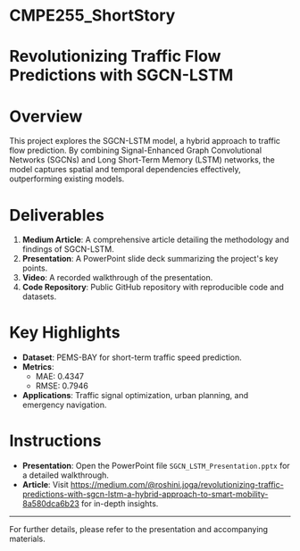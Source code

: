 # CMPE255_ShortStory

# Revolutionizing Traffic Flow Predictions with SGCN-LSTM

# Overview
This project explores the SGCN-LSTM model, a hybrid approach to traffic flow prediction. By combining Signal-Enhanced Graph Convolutional Networks (SGCNs) and Long Short-Term Memory (LSTM) networks, the model captures spatial and temporal dependencies effectively, outperforming existing models.

# Deliverables
1. **Medium Article**: A comprehensive article detailing the methodology and findings of SGCN-LSTM.
2. **Presentation**: A PowerPoint slide deck summarizing the project's key points.
3. **Video**: A recorded walkthrough of the presentation.
4. **Code Repository**: Public GitHub repository with reproducible code and datasets.

# Key Highlights
- **Dataset**: PEMS-BAY for short-term traffic speed prediction.
- **Metrics**:
  - MAE: 0.4347
  - RMSE: 0.7946
- **Applications**: Traffic signal optimization, urban planning, and emergency navigation.

# Instructions
- **Presentation**: Open the PowerPoint file `SGCN_LSTM_Presentation.pptx` for a detailed walkthrough.
- **Article**: Visit https://medium.com/@roshini.joga/revolutionizing-traffic-predictions-with-sgcn-lstm-a-hybrid-approach-to-smart-mobility-8a580dca6b23 for in-depth insights.

---

For further details, please refer to the presentation and accompanying materials.
